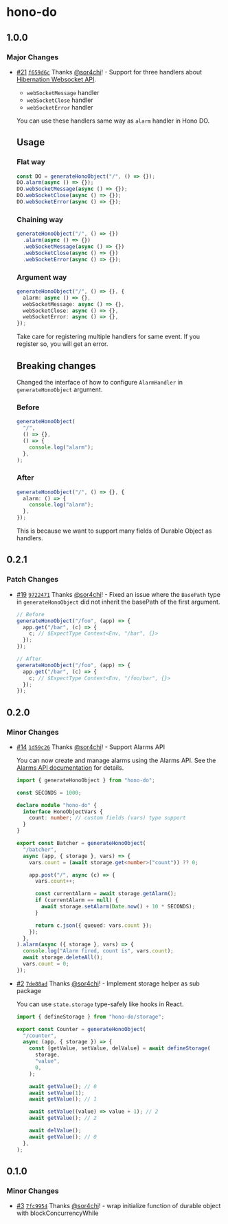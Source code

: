 # hono-do

## 1.0.0

### Major Changes

- [#21](https://github.com/sor4chi/hono-do/pull/21) [`f659d6c`](https://github.com/sor4chi/hono-do/commit/f659d6ce48e0c77f785a813faf1585d8f0b216ec) Thanks [@sor4chi](https://github.com/sor4chi)! - Support for three handlers about [Hibernation Websocket API](https://developers.cloudflare.com/durable-objects/learning/websockets/#websocket-hibernation).

  - `webSocketMessage` handler
  - `webSocketClose` handler
  - `webSocketError` handler

  You can use these handlers same way as `alarm` handler in Hono DO.

  ## Usage

  ### Flat way

  ```ts
  const DO = generateHonoObject("/", () => {});
  DO.alarm(async () => {});
  DO.webSocketMessage(async () => {});
  DO.webSocketClose(async () => {});
  DO.webSocketError(async () => {});
  ```

  ### Chaining way

  ```ts
  generateHonoObject("/", () => {})
    .alarm(async () => {})
    .webSocketMessage(async () => {})
    .webSocketClose(async () => {})
    .webSocketError(async () => {});
  ```

  ### Argument way

  ```ts
  generateHonoObject("/", () => {}, {
    alarm: async () => {},
    webSocketMessage: async () => {},
    webSocketClose: async () => {},
    webSocketError: async () => {},
  });
  ```

  Take care for registering multiple handlers for same event.
  If you register so, you will get an error.

  ## Breaking changes

  Changed the interface of how to configure `AlarmHandler` in `generateHonoObject` argument.

  ### Before

  ```ts
  generateHonoObject(
    "/",
    () => {},
    () => {
      console.log("alarm");
    },
  );
  ```

  ### After

  ```ts
  generateHonoObject("/", () => {}, {
    alarm: () => {
      console.log("alarm");
    },
  });
  ```

  This is because we want to support many fields of Durable Object as handlers.

## 0.2.1

### Patch Changes

- [#19](https://github.com/sor4chi/hono-do/pull/19) [`9722471`](https://github.com/sor4chi/hono-do/commit/9722471232447d56aa0fd60ac052fca2b30fb57d) Thanks [@sor4chi](https://github.com/sor4chi)! - Fixed an issue where the `BasePath` type in `generateHonoObject` did not inherit the basePath of the first argument.

  ```ts
  // Before
  generateHonoObject("/foo", (app) => {
    app.get("/bar", (c) => {
      c; // $ExpectType Context<Env, "/bar", {}>
    });
  });

  // After
  generateHonoObject("/foo", (app) => {
    app.get("/bar", (c) => {
      c; // $ExpectType Context<Env, "/foo/bar", {}>
    });
  });
  ```

## 0.2.0

### Minor Changes

- [#14](https://github.com/sor4chi/hono-do/pull/14) [`1d59c26`](https://github.com/sor4chi/hono-do/commit/1d59c26223aeb098064d7c320d531fc50ef525f4) Thanks [@sor4chi](https://github.com/sor4chi)! - Support Alarms API

  You can now create and manage alarms using the Alarms API. See the [Alarms API documentation](https://developers.cloudflare.com/durable-objects/api/alarms-in-durable-objects/) for details.

  ```ts
  import { generateHonoObject } from "hono-do";

  const SECONDS = 1000;

  declare module "hono-do" {
    interface HonoObjectVars {
      count: number; // custom fields (vars) type support
    }
  }

  export const Batcher = generateHonoObject(
    "/batcher",
    async (app, { storage }, vars) => {
      vars.count = (await storage.get<number>("count")) ?? 0;

      app.post("/", async (c) => {
        vars.count++;

        const currentAlarm = await storage.getAlarm();
        if (currentAlarm == null) {
          await storage.setAlarm(Date.now() + 10 * SECONDS);
        }

        return c.json({ queued: vars.count });
      });
    },
  ).alarm(async ({ storage }, vars) => {
    console.log("Alarm fired, count is", vars.count);
    await storage.deleteAll();
    vars.count = 0;
  });
  ```

- [#2](https://github.com/sor4chi/hono-do/pull/2) [`7de88ad`](https://github.com/sor4chi/hono-do/commit/7de88ad95123fb7fb074251273edf9b1b4f79abe) Thanks [@sor4chi](https://github.com/sor4chi)! - Implement storage helper as sub package

  You can use `state.storage` type-safely like hooks in React.

  ```ts
  import { defineStorage } from "hono-do/storage";

  export const Counter = generateHonoObject(
    "/counter",
    async (app, { storage }) => {
      const [getValue, setValue, delValue] = await defineStorage(
        storage,
        "value",
        0,
      );

      await getValue(); // 0
      await setValue(1);
      await getValue(); // 1

      await setValue((value) => value + 1); // 2
      await getValue(); // 2

      await delValue();
      await getValue(); // 0
    },
  );
  ```

## 0.1.0

### Minor Changes

- [#3](https://github.com/sor4chi/hono-do/pull/3) [`7fc9954`](https://github.com/sor4chi/hono-do/commit/7fc995476cc27fd48194b07f395d4fa0bce070df) Thanks [@sor4chi](https://github.com/sor4chi)! - wrap initialize function of durable object with blockConcurrencyWhile
